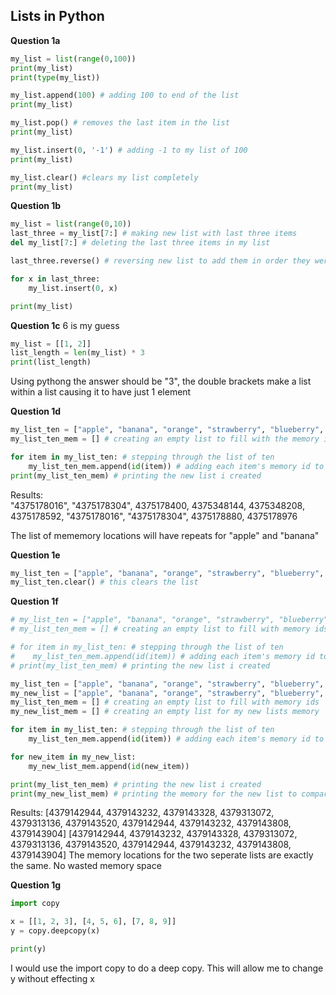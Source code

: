 ## Lists in Python ##

**Question 1a**  
```python
my_list = list(range(0,100))
print(my_list)
print(type(my_list))

my_list.append(100) # adding 100 to end of the list
print(my_list)

my_list.pop() # removes the last item in the list
print(my_list)

my_list.insert(0, '-1') # adding -1 to my list of 100
print(my_list)

my_list.clear() #clears my list completely
print(my_list)
```
**Question 1b**  
```python
my_list = list(range(0,10))
last_three = my_list[7:] # making new list with last three items
del my_list[7:] # deleting the last three items in my list

last_three.reverse() # reversing new list to add them in order they were removed

for x in last_three:
    my_list.insert(0, x)

print(my_list)
```

**Question 1c**
6 is my guess
```python
my_list = [[1, 2]]
list_length = len(my_list) * 3
print(list_length)
```
Using pythong the answer should be "3", the double brackets make a list within a list causing it to have just 1 element

**Question 1d**
```python
my_list_ten = ["apple", "banana", "orange", "strawberry", "blueberry", "kiwi", "apple", "banana", "pear", "plum"]
my_list_ten_mem = [] # creating an empty list to fill with the memory ids

for item in my_list_ten: # stepping through the list of ten
    my_list_ten_mem.append(id(item)) # adding each item's memory id to the empty list
print(my_list_ten_mem) # printing the new list i created
```
Results:  
"4375178016", "4375178304", 4375178400, 4375348144, 4375348208, 4375178592, "4375178016", "4375178304", 4375178880, 4375178976

The list of mememory locations will have repeats for "apple" and "banana"

**Question 1e**
```python
my_list_ten = ["apple", "banana", "orange", "strawberry", "blueberry", "kiwi", "apple", "banana", "pear", "plum"]
my_list_ten.clear() # this clears the list
```

**Question 1f**
```python
# my_list_ten = ["apple", "banana", "orange", "strawberry", "blueberry", "kiwi", "apple", "banana", "pear", "plum"]
# my_list_ten_mem = [] # creating an empty list to fill with memory ids

# for item in my_list_ten: # stepping through the list of ten
#    my_list_ten_mem.append(id(item)) # adding each item's memory id to the empty list
# print(my_list_ten_mem) # printing the new list i created

my_list_ten = ["apple", "banana", "orange", "strawberry", "blueberry", "kiwi", "apple", "banana", "pear", "plum"]
my_new_list = ["apple", "banana", "orange", "strawberry", "blueberry", "kiwi", "apple", "banana", "pear", "plum"]
my_list_ten_mem = [] # creating an empty list to fill with memory ids
my_new_list_mem = [] # creating an empty list for my new lists memory

for item in my_list_ten: # stepping through the list of ten
    my_list_ten_mem.append(id(item)) # adding each item's memory id to the empty list

for new_item in my_new_list:
    my_new_list_mem.append(id(new_item))

print(my_list_ten_mem) # printing the new list i created
print(my_new_list_mem) # printing the memory for the new list to compare
```
Results:
[4379142944, 4379143232, 4379143328, 4379313072, 4379313136, 4379143520, 4379142944, 4379143232, 4379143808, 4379143904]
[4379142944, 4379143232, 4379143328, 4379313072, 4379313136, 4379143520, 4379142944, 4379143232, 4379143808, 4379143904]
The memory locations for the two seperate lists are exactly the same. No wasted memory space

**Question 1g**
```python
import copy

x = [[1, 2, 3], [4, 5, 6], [7, 8, 9]]
y = copy.deepcopy(x)

print(y)
```
I would use the import copy to do a deep copy. This will allow me to change y without effecting x



